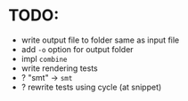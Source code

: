 # TODO:
- write output file to folder same as input file
- add `-o` option for output folder
- impl `combine`
- write rendering tests
- ? "smt" -> `smt`
- ? rewrite tests using cycle (at snippet)


